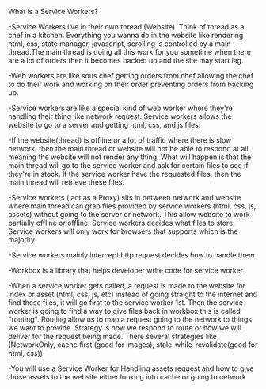 What is a Service Workers?

-Service Workers live in their own thread (Website). Think of thread as a chef in a kitchen. Everything you wanna do in the website like rendering html, css, state manager, javascript, scrolling is controlled by a main thread.The main thread is doing all this work for you sometime when there are a lot of orders then it becomes backed up and  the site may start lag.

-Web workers are like sous chef getting orders from chef allowing the chef to do their work and working on their order preventing orders from backing up.

-Service workers are like a special kind of web worker where they're handling their thing like network request. Service workers allows the website to go to a server and getting html, css, and js files.

-If the website(thread) is offline or a lot of traffic where there is slow network, then the main thread or website will not be able to respond at all meaning the website will not render any thing. What will happen is that the main thread will go to the service worker and ask for certain files to see if they're in stock. If the service worker have the requested files, then the main thread will retrieve these files. 

-Service workers ( act as a Proxy) sits in between network and website where main thread can grab files provided by service workers (html, css, js, assets) without going to the server or network. This allow website to work partially offline or offline. Service workers decides what files to store. Service workers will only work for browsers that supports which is the majority

-Service workers mainly intercept http request decides how to handle them 

-Workbox is a library that helps developer write code for service worker

-When a service worker gets called, a request is made to the website for index or asset (html, css, js, etc) instead of going straight to the internet and find these files, it will go first to the service worker 1st. Then the service worker is going to find a way to give files back in workbox this is called "routing". Routing allow us to map a request going to the network to things we want to provide. Strategy is how we respond to route or how we will deliver for the request being made. There several strategies like (NetworkOnly, cache first (good for images), stale-while-revalidate(good for html, css))

-You will use a Service Worker for Handling assets request and how to give those assets to the website either looking into cache or going to network